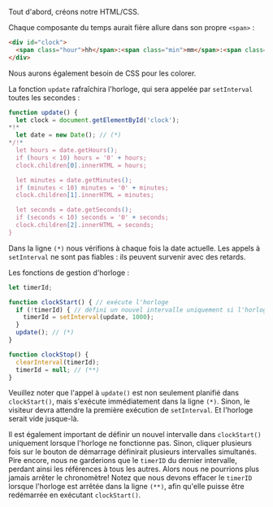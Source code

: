Tout d'abord, créons notre HTML/CSS.

Chaque composante du temps aurait fière allure dans son propre `<span>` :

```html
<div id="clock">
  <span class="hour">hh</span>:<span class="min">mm</span>:<span class="sec">ss</span>
</div>
```

Nous aurons également besoin de CSS pour les colorer.

La fonction `update` rafraîchira l'horloge, qui sera appelée par `setInterval` toutes les secondes :

```js
function update() {
  let clock = document.getElementById('clock');
*!*
  let date = new Date(); // (*)
*/!*
  let hours = date.getHours();
  if (hours < 10) hours = '0' + hours;
  clock.children[0].innerHTML = hours;

  let minutes = date.getMinutes();
  if (minutes < 10) minutes = '0' + minutes;
  clock.children[1].innerHTML = minutes;

  let seconds = date.getSeconds();
  if (seconds < 10) seconds = '0' + seconds;
  clock.children[2].innerHTML = seconds;
}
```

Dans la ligne `(*)` nous vérifions à chaque fois la date actuelle. Les appels à `setInterval` ne sont pas fiables : ils peuvent survenir avec des retards.

Les fonctions de gestion d'horloge :

```js
let timerId;

function clockStart() { // exécute l'horloge
  if (!timerId) { // défini un nouvel intervalle uniquement si l'horloge ne fonctionne pas
    timerId = setInterval(update, 1000);
  }
  update(); // (*)
}

function clockStop() {
  clearInterval(timerId);
  timerId = null; // (**)
}
```

Veuillez noter que l'appel à `update()` est non seulement planifié dans `clockStart()`, mais s'exécute immédiatement dans la ligne `(*)`. Sinon, le visiteur devra attendre la première exécution de `setInterval`. Et l'horloge serait vide jusque-là.

Il est également important de définir un nouvel intervalle dans `clockStart()` uniquement lorsque l'horloge ne fonctionne pas. Sinon, cliquer plusieurs fois sur le bouton de démarrage définirait plusieurs intervalles simultanés. Pire encore, nous ne garderions que le `timerID` du dernier intervalle, perdant ainsi les références à tous les autres. Alors nous ne pourrions plus jamais arrêter le chronomètre! Notez que nous devons effacer le `timerID` lorsque l'horloge est arrêtée dans la ligne `(**)`, afin qu'elle puisse être redémarrée en exécutant `clockStart()`.
